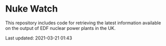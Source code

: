# Nuke Watch

This repository includes code for retrieving the latest information available on the output of EDF nuclear power plants in the UK.

Last updated: 2021-03-21 01:43